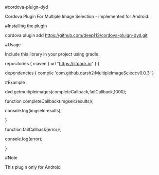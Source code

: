 #cordova-pluign-dyd

Cordova Plugin For Multiple Image Selection - implemented for Android.

#Installing the plugin

cordova plugin add https://github.com/deep113/cordova-pluign-dyd.git

#Usage

Include this library in your project using gradle.

repositories {
  maven {
    url "https://jitpack.io"
  }
}

dependencies {
  compile 'com.github.darsh2:MultipleImageSelect:v0.0.3'
}




#Example


dyd.getmultipleimages(completeCallback,failCallback,1000);


function completeCallback(imgselcresults){

console.log(imgselcresults);

}


function failCallback(error){

console.log(error);

}

#Note

This plugin only for Android

		